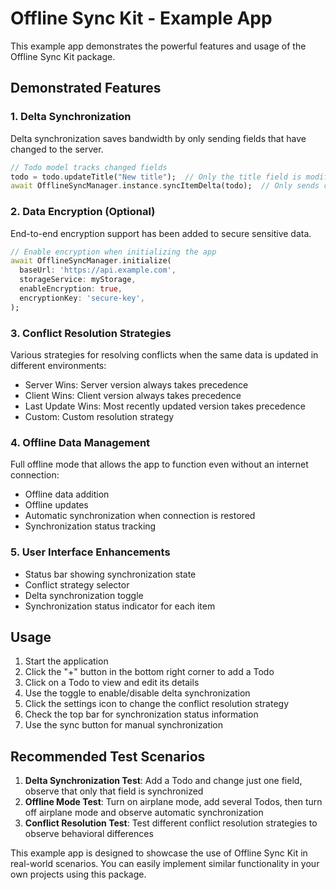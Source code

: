 # Offline Sync Kit - Example App

This example app demonstrates the powerful features and usage of the Offline Sync Kit package. 

## Demonstrated Features

### 1. Delta Synchronization

Delta synchronization saves bandwidth by only sending fields that have changed to the server.

```dart
// Todo model tracks changed fields
todo = todo.updateTitle("New title");  // Only the title field is modified
await OfflineSyncManager.instance.syncItemDelta(todo);  // Only sends changed field
```

### 2. Data Encryption (Optional)

End-to-end encryption support has been added to secure sensitive data.

```dart
// Enable encryption when initializing the app
await OfflineSyncManager.initialize(
  baseUrl: 'https://api.example.com',
  storageService: myStorage,
  enableEncryption: true,
  encryptionKey: 'secure-key',
);
```

### 3. Conflict Resolution Strategies

Various strategies for resolving conflicts when the same data is updated in different environments:

- Server Wins: Server version always takes precedence
- Client Wins: Client version always takes precedence
- Last Update Wins: Most recently updated version takes precedence
- Custom: Custom resolution strategy

### 4. Offline Data Management

Full offline mode that allows the app to function even without an internet connection:

- Offline data addition
- Offline updates
- Automatic synchronization when connection is restored
- Synchronization status tracking

### 5. User Interface Enhancements

- Status bar showing synchronization state
- Conflict strategy selector
- Delta synchronization toggle
- Synchronization status indicator for each item

## Usage

1. Start the application
2. Click the "+" button in the bottom right corner to add a Todo
3. Click on a Todo to view and edit its details
4. Use the toggle to enable/disable delta synchronization
5. Click the settings icon to change the conflict resolution strategy
6. Check the top bar for synchronization status information
7. Use the sync button for manual synchronization

## Recommended Test Scenarios

1. **Delta Synchronization Test**: Add a Todo and change just one field, observe that only that field is synchronized
2. **Offline Mode Test**: Turn on airplane mode, add several Todos, then turn off airplane mode and observe automatic synchronization
3. **Conflict Resolution Test**: Test different conflict resolution strategies to observe behavioral differences

This example app is designed to showcase the use of Offline Sync Kit in real-world scenarios. You can easily implement similar functionality in your own projects using this package.
